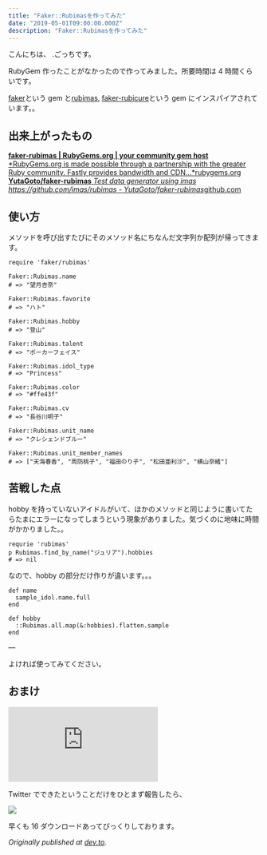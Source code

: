 ```yaml
---
title: "Faker::Rubimasを作ってみた"
date: "2019-05-01T09:00:00.000Z"
description: "Faker::Rubimasを作ってみた"
---
```


こんにちは、 .ごっちです。

RubyGem 作ったことがなかったので作ってみました。所要時間は 4 時間くらいです。

[faker](https://rubygems.org/gems/faker)という gem と[rubimas](https://rubygems.org/gems/rubimas), [faker-rubicure](https://rubygems.org/gems/faker-precure)という gem にインスパイアされています。。

## 出来上がったもの

[**faker-rubimas | RubyGems.org | your community gem host**
*RubyGems.org is made possible through a partnership with the greater Ruby community. Fastly provides bandwidth and CDN…*rubygems.org](https://rubygems.org/gems/faker-rubimas)
[**YutaGoto/faker-rubimas**
*Test data generator using imas https://github.com/imas/rubimas - YutaGoto/faker-rubimas*github.com](https://github.com/YutaGoto/faker-rubimas)

## 使い方

メソッドを呼び出すたびにそのメソッド名にちなんだ文字列か配列が帰ってきます。

    require 'faker/rubimas'

    Faker::Rubimas.name
    # => "望月杏奈"

    Faker::Rubimas.favorite
    # => "ハト"

    Faker::Rubimas.hobby
    # => "登山"

    Faker::Rubimas.talent
    # => "ポーカーフェイス"

    Faker::Rubimas.idol_type
    # => "Princess"

    Faker::Rubimas.color
    # => "#ffe43f"

    Faker::Rubimas.cv
    # => "長谷川明子"

    Faker::Rubimas.unit_name
    # => "クレシェンドブルー"

    Faker::Rubimas.unit_member_names
    # => ["天海春香", "周防桃子", "福田のり子", "松田亜利沙", "横山奈緒"]

## 苦戦した点

hobby を持っていないアイドルがいて、ほかのメソッドと同じように書いてたらたまにエラーになってしまうという現象がありました。気づくのに地味に時間がかかりました。。

    requrie 'rubimas'
    p Rubimas.find_by_name("ジュリア").hobbies
    # => nil

なので、hobby の部分だけ作りが違います。。。

    def name
      sample_idol.name.full
    end

    def hobby
      ::Rubimas.all.map(&:hobbies).flatten.sample
    end

—

よければ使ってみてください。

## おまけ

<iframe src="https://medium.com/media/1014119300ec60626c71a754bc2e0077" frameborder=0></iframe>

Twitter でできたということだけをひとまず報告したら、

![](https://cdn-images-1.medium.com/max/2000/0*E9YPAtW9YFkZdEWK.png)

早くも 16 ダウンロードあってびっくりしております。

_Originally published at [dev.to](https://dev.to/yutagoto/fakerrubimas-4idd)._
